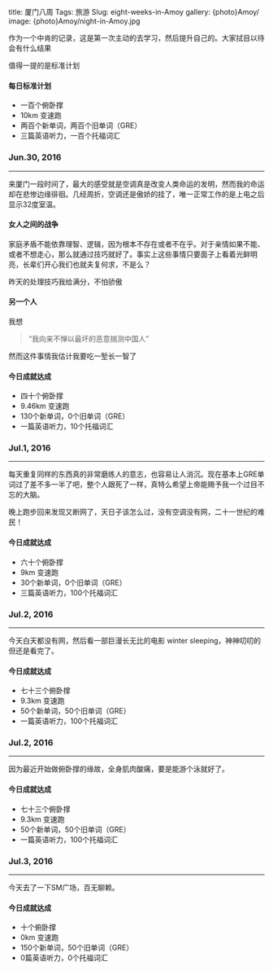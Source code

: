 title: 厦门八周
Tags: 旅游 
Slug: eight-weeks-in-Amoy
gallery: {photo}Amoy/
image: {photo}Amoy/night-in-Amoy.jpg

作为一个中肯的记录，这是第一次主动的去学习，然后提升自己的。大家拭目以待会有什么结果


值得一提的是标准计划
#### 每日标准计划
- 一百个俯卧撑
- 10km 变速跑
- 两百个新单词，两百个旧单词（GRE）
- 三篇英语听力，一百个托福词汇


### Jun.30, 2016
---
来厦门一段时间了，最大的感受就是空调真是改变人类命运的发明，然而我的命运却在悲惨边缘徘徊。几经周折，空调还是傲娇的挂了，唯一正常工作的是上电之后显示32度室温。
#### 女人之间的战争
家庭矛盾不能依靠理智、逻辑，因为根本不存在或者不在乎。对于亲情如果不能、或者不想走心，那么就通过技巧就好了。事实上这些事情只要面子上看着光鲜明亮，长辈们开心我们也就夫复何求，不是么？

昨天的处理技巧我给满分，不怕骄傲

#### 另一个人
我想
> “我向来不惮以最坏的恶意揣测中国人”

然而这件事情我估计我要吃一堑长一智了
#### 今日成就达成
- 四十个俯卧撑
- 9.46km 变速跑
- 130个新单词，0个旧单词（GRE）
- 一篇英语听力，10个托福词汇

### Jul.1, 2016
---
每天重复同样的东西真的非常磨练人的意志，也容易让人消沉。现在基本上GRE单词过了差不多一半了吧，整个人跟死了一样，真特么希望上帝能赐予我一个过目不忘的大脑。

晚上跑步回来发现又断网了，天日子该怎么过，没有空调没有网，二十一世纪的难民！
#### 今日成就达成
- 六十个俯卧撑
- 9km 变速跑
- 30个新单词，0个旧单词（GRE）
- 三篇英语听力，100个托福词汇

### Jul.2, 2016
---
今天白天都没有网，然后看一部巨漫长无比的电影 winter sleeping，神神叨叨的但还是看完了。
#### 今日成就达成
- 七十三个俯卧撑
- 9.3km 变速跑
- 50个新单词，50个旧单词（GRE）
- 一篇英语听力，100个托福词汇


### Jul.2, 2016
---
因为最近开始做俯卧撑的缘故，全身肌肉酸痛，要是能游个泳就好了。
#### 今日成就达成
- 七十三个俯卧撑
- 9.3km 变速跑
- 50个新单词，50个旧单词（GRE）
- 一篇英语听力，100个托福词汇

### Jul.3, 2016
---
今天去了一下SM广场，百无聊赖。 
#### 今日成就达成
- 十个俯卧撑
- 0km 变速跑
- 150个新单词，50个旧单词（GRE）
- 0篇英语听力，0个托福词汇




